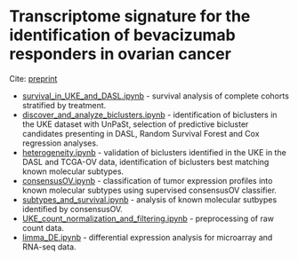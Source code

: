 # Transcriptome signature for the identification of bevacizumab responders in ovarian cancer

Cite: [preprint](https://arxiv.org/abs/2501.04869)

* [survival_in_UKE_and_DASL.ipynb](https://github.com/ozolotareva/bevacizumab_ovca_signature/blob/main/survival_in_UKE_and_DASL.ipynb) - survival analysis of complete cohorts stratified by treatment.
* [discover_and_analyze_biclusters.ipynb](https://github.com/ozolotareva/bevacizumab_ovca_signature/blob/main/discover_and_analyze_biclusters.ipynb) - identification of biclusters in the UKE dataset with UnPaSt, selection of predictive bicluster candidates presenting in DASL, Random Survival Forest and Cox regression analyses.  
* [heterogeneity.ipynb](https://github.com/ozolotareva/bevacizumab_ovca_signature/blob/main/heterogneity.ipynb) - validation of biclusters identified in the UKE in the DASL and TCGA-OV data, identification of biclusters best matching known molecular subtypes.
* [consensusOV.ipynb](https://github.com/ozolotareva/bevacizumab_ovca_signature/blob/main/consensusOV.ipynb) - classification of tumor expression profiles into known molecular subtypes using supervised consensusOV classifier.
* [subtypes_and_survival.ipynb](https://github.com/ozolotareva/bevacizumab_ovca_signature/blob/main/subtypes_and_survival.ipynb) - analysis of known molecular sutbypes identified by consensusOV.
* [UKE_count_normalization_and_filtering.ipynb](https://github.com/ozolotareva/bevacizumab_ovca_signature/blob/main/UKE_count_normalization_and_filtering.ipynb) - preprocessing of raw count data.
* [limma_DE.ipynb](https://github.com/ozolotareva/bevacizumab_ovca_signature/blob/main/limma_DE.ipynb) - differential expression analysis for microarray and RNA-seq data.
